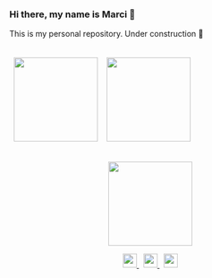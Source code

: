 ### Hi there, my name is Marci 👋

This is my personal repository. Under construction :construction:

<table style="border: hidden" align="center">
<tr style="border: hidden">
<td style="border: hidden">
<p align="center">
    <a href="https://github.com/Marci-AR">
    <img height="150em" src="https://github-readme-stats.vercel.app/api?username=Marci-AR&show_icons=true&count_private=true&include_all_commits=true"/>
  </a>
</p>
</td>
<td>
</p>
<p align="right">
  <a href="https://github.com/Marci-AR">
    <img height="150em" src="https://github-readme-streak-stats.herokuapp.com/?user=Marci-AR" />
  </a>
</p>
</td>
</tr>
</table>
<p align="center">
  <a href="https://github.com">
    <img height="150em" src="https://github-readme-stats.vercel.app/api/top-langs/?username=Marci-AR&layout=compact" />
  </a>
</p>

<p align="center">
    <a href="https://es.linkedin.com/in/marci-arevalo-lopez-2616028b?trk=public-profile-badge-profile-badge-view-profile-cta"target="_blank"rel="noopener noreferrer">
        <img src="https://cdn-icons-png.flaticon.com/512/3536/3536505.png" width="25px" />
    </a>
    &nbsp;
    <a href="https://github.com/Marci-AR/"target="_blank"rel="noopener noreferrer">
        <img src="https://cdn-icons-png.flaticon.com/512/5968/5968866.png" width="25px" />
    </a>
    &nbsp;
    <a href="https://twitter.com/MarciArevalo"target="_blank"rel="noopener noreferrer">
        <img src="https://cdn-icons-png.flaticon.com/512/3256/3256013.png" width="25px" />
    </a>
</p>

<!--
**Marci-AR/Marci-AR** is a ✨ _special_ ✨ repository because its `README.md` (this file) appears on your GitHub profile.

Here are some ideas to get you started:

- 🔭 I’m currently working on ...
- 🌱 I’m currently learning ...
- 👯 I’m looking to collaborate on ...
- 🤔 I’m looking for help with ...
- 💬 Ask me about ...
- 📫 How to reach me: ...
- 😄 Pronouns: ...
- ⚡ Fun fact: ...
-->


<!--

<p align="center">
    <a href="https://github.com/Marci-AR">
    <img height="200em" src="https://github-readme-stats.vercel.app/api?username=Marci-AR&show_icons=true&count_private=true&include_all_commits=true"/>
  </a>
</p>
[Marci's GitHub stats](https://github-readme-stats.vercel.app/api?username=Marci-AR&show_icons=true&count_private=true)

<p align="left">
  <a href="https://github.com/Marci-AR">
    <img height="200em" src="https://github-readme-stats.vercel.app/api?username=Marci-AR&show_icons=true&count_private=true&include_all_commits=true&locale=es" />
  </a>
</p>

<p align="right">
  <a href="https://github.com/Marci-AR">
    <img height="200em" src="https://github-readme-streak-stats.herokuapp.com/?user=Marci-AR" />
  </a>
</p>

<p align="center">
  <a href="https://github.com">
    <img height="200em" src="https://github-readme-stats.vercel.app/api/top-langs/?username=Marci-AR&layout=compact" />
  </a>
</p>
-->
